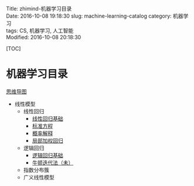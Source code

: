 Title: zhimind-机器学习目录  
Date: 2016-10-08 19:18:30
slug: machine-learning-catalog
category: 机器学习   
tags: CS, 机器学习, 人工智能  
Modified: 2016-10-08 20:18:30

[TOC]


# 机器学习目录

[思维导图](http://zhimind.com/map/f349e9b2-1412-44f4-a18e-618825613bcb)

- 线性模型  
    - 线性回归  
        - [线性回归基础](http://zhimind.com/tutorial/c4a7287c-650a-4509-8e4d-6b166a6173b2?id=f349e9b2-1412-44f4-a18e-618825613bcb&name=%E5%9F%BA%E7%A1%80&parent=%E7%BA%BF%E6%80%A7%E5%9B%9E%E5%BD%92)
        - [标准方程](http://zhimind.com/tutorial/89fbbdc0-0f8b-44e5-b141-990844232119?id=f349e9b2-1412-44f4-a18e-618825613bcb&name=%E6%A0%87%E5%87%86%E6%96%B9%E7%A8%8B&parent=%E7%BA%BF%E6%80%A7%E5%9B%9E%E5%BD%92)
        - [概率解释](http://zhimind.com/tutorial/9ccd6d11-4403-44ed-8484-8f872a9e52ac?id=f349e9b2-1412-44f4-a18e-618825613bcb&name=%E6%A6%82%E7%8E%87%E8%A7%A3%E9%87%8A&parent=%E7%BA%BF%E6%80%A7%E5%9B%9E%E5%BD%92)
        - [局部加权回归](http://zhimind.com/tutorial/7eef4776-2c9a-48e7-adfa-02aabd4cea7d?id=f349e9b2-1412-44f4-a18e-618825613bcb&name=%E5%B1%80%E9%83%A8%E5%8A%A0%E6%9D%83%E5%9B%9E%E5%BD%92&parent=%E7%BA%BF%E6%80%A7%E5%9B%9E%E5%BD%92)
    - 逻辑回归  
        - [逻辑回归基础](http://zhimind.com/tutorial/154bee75-7cb6-4c3c-807f-403659480217?id=f349e9b2-1412-44f4-a18e-618825613bcb&name=%E9%80%BB%E8%BE%91%E5%9B%9E%E5%BD%92%E5%9F%BA%E7%A1%80&parent=%E9%80%BB%E8%BE%91%E5%9B%9E%E5%BD%92)
        - [牛顿迭代法（未）](#)
    - 指数分布簇
    - 广义线性模型
    